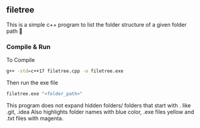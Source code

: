 ﻿## filetree 

This is a simple c++ program to list the folder structure of a given folder path 💫

### Compile & Run

To Compile

```bash
g++ -std=c++17 filetree.cpp -o filetree.exe
```

Then run the exe file 

```bash
filetree.exe "<folder_path>"
```

This program does not expand hidden folders/ folders that start with . like .git, .idea
Also highlights folder names with blue color, .exe files yellow and .txt files with magenta.




